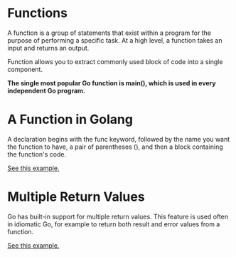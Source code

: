 # Functions

A function is a group of statements that exist within a program for the purpose of performing a specific task. At a high level, a function takes an input and returns an output.

Function allows you to extract commonly used block of code into a single component.

**The single most popular Go function is main(), which is used in every independent Go program.**

# A Function in Golang

A declaration begins with the func keyword, followed by the name you want the function to have, a pair of parentheses (), and then a block containing the function's code.

[See this example.](./examples/function/main.go)

# Multiple Return Values

Go has built-in support for multiple return values. This feature is used often in idiomatic Go, for example to return both result and error values from a function.

[See this example.](./examples/multiple-return-values/main.go)
